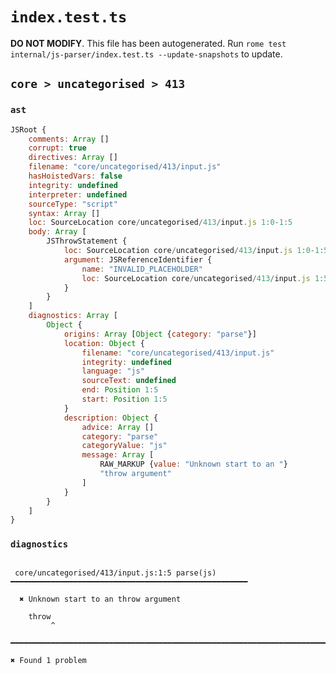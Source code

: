 # `index.test.ts`

**DO NOT MODIFY**. This file has been autogenerated. Run `rome test internal/js-parser/index.test.ts --update-snapshots` to update.

## `core > uncategorised > 413`

### `ast`

```javascript
JSRoot {
	comments: Array []
	corrupt: true
	directives: Array []
	filename: "core/uncategorised/413/input.js"
	hasHoistedVars: false
	integrity: undefined
	interpreter: undefined
	sourceType: "script"
	syntax: Array []
	loc: SourceLocation core/uncategorised/413/input.js 1:0-1:5
	body: Array [
		JSThrowStatement {
			loc: SourceLocation core/uncategorised/413/input.js 1:0-1:5
			argument: JSReferenceIdentifier {
				name: "INVALID_PLACEHOLDER"
				loc: SourceLocation core/uncategorised/413/input.js 1:5-1:5
			}
		}
	]
	diagnostics: Array [
		Object {
			origins: Array [Object {category: "parse"}]
			location: Object {
				filename: "core/uncategorised/413/input.js"
				integrity: undefined
				language: "js"
				sourceText: undefined
				end: Position 1:5
				start: Position 1:5
			}
			description: Object {
				advice: Array []
				category: "parse"
				categoryValue: "js"
				message: Array [
					RAW_MARKUP {value: "Unknown start to an "}
					"throw argument"
				]
			}
		}
	]
}
```

### `diagnostics`

```

 core/uncategorised/413/input.js:1:5 parse(js) ━━━━━━━━━━━━━━━━━━━━━━━━━━━━━━━━━━━━━━━━━━━━━━━━━━━━━

  ✖ Unknown start to an throw argument

    throw
         ^

━━━━━━━━━━━━━━━━━━━━━━━━━━━━━━━━━━━━━━━━━━━━━━━━━━━━━━━━━━━━━━━━━━━━━━━━━━━━━━━━━━━━━━━━━━━━━━━━━━━━

✖ Found 1 problem

```
